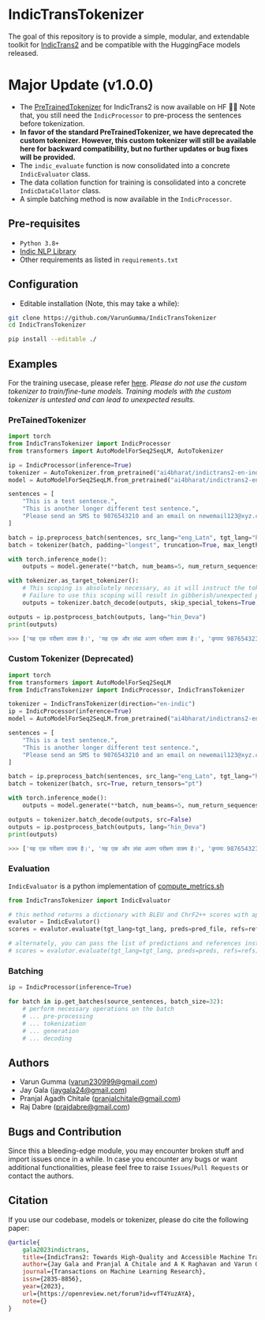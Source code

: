# IndicTransTokenizer

The goal of this repository is to provide a simple, modular, and extendable toolkit for [IndicTrans2](https://github.com/AI4Bharat/IndicTrans2) and be compatible with the HuggingFace models released. 

# Major Update (v1.0.0)
- The [PreTrainedTokenizer](https://huggingface.co/docs/transformers/main_classes/tokenizer) for IndicTrans2 is now available on HF 🎉🎉 Note that, you still need the `IndicProcessor` to pre-process the sentences before tokenization.
- **In favor of the standard PreTrainedTokenizer, we have deprecated the custom tokenizer. However, this custom tokenizer will still be available here for backward compatibility, but no further updates or bug fixes will be provided.**
- The `indic_evaluate` function is now consolidated into a concrete `IndicEvaluator` class.
- The data collation function for training is consolidated into a concrete `IndicDataCollator` class.
- A simple batching method is now available in the `IndicProcessor`.


## Pre-requisites
 - `Python 3.8+`
 - [Indic NLP Library](https://github.com/VarunGumma/indic_nlp_library)
 - Other requirements as listed in `requirements.txt`

## Configuration
 - Editable installation (Note, this may take a while):
```bash 
git clone https://github.com/VarunGumma/IndicTransTokenizer
cd IndicTransTokenizer

pip install --editable ./
```

## Examples
For the training usecase, please refer [here](https://github.com/AI4Bharat/IndicTrans2/tree/main/huggingface_interface). _Please do not use the custom tokenizer to train/fine-tune models. Training models with the custom tokenizer is untested and can lead to unexpected results._

### PreTainedTokenizer 
```python
import torch
from IndicTransTokenizer import IndicProcessor
from transformers import AutoModelForSeq2SeqLM, AutoTokenizer

ip = IndicProcessor(inference=True)
tokenizer = AutoTokenizer.from_pretrained("ai4bharat/indictrans2-en-indic-dist-200M", trust_remote_code=True)
model = AutoModelForSeq2SeqLM.from_pretrained("ai4bharat/indictrans2-en-indic-dist-200M", trust_remote_code=True)

sentences = [
    "This is a test sentence.",
    "This is another longer different test sentence.",
    "Please send an SMS to 9876543210 and an email on newemail123@xyz.com by 15th October, 2023.",
]

batch = ip.preprocess_batch(sentences, src_lang="eng_Latn", tgt_lang="hin_Deva")
batch = tokenizer(batch, padding="longest", truncation=True, max_length=256, return_tensors="pt")

with torch.inference_mode():
    outputs = model.generate(**batch, num_beams=5, num_return_sequences=1, max_length=256)

with tokenizer.as_target_tokenizer():
    # This scoping is absolutely necessary, as it will instruct the tokenizer to tokenize using the target vocabulary.
    # Failure to use this scoping will result in gibberish/unexpected predictions as the output will be de-tokenized with the source vocabulary instead.
    outputs = tokenizer.batch_decode(outputs, skip_special_tokens=True, clean_up_tokenization_spaces=True)

outputs = ip.postprocess_batch(outputs, lang="hin_Deva")
print(outputs)

>>> ['यह एक परीक्षण वाक्य है।', 'यह एक और लंबा अलग परीक्षण वाक्य है।', 'कृपया 9876543210 पर एक एस. एम. एस. भेजें और 15 अक्टूबर, 2023 तक newemail123@xyz.com पर एक ईमेल भेजें।']
```

### Custom Tokenizer (Deprecated)
```python
import torch
from transformers import AutoModelForSeq2SeqLM
from IndicTransTokenizer import IndicProcessor, IndicTransTokenizer

tokenizer = IndicTransTokenizer(direction="en-indic")
ip = IndicProcessor(inference=True)
model = AutoModelForSeq2SeqLM.from_pretrained("ai4bharat/indictrans2-en-indic-dist-200M", trust_remote_code=True)

sentences = [
    "This is a test sentence.",
    "This is another longer different test sentence.",
    "Please send an SMS to 9876543210 and an email on newemail123@xyz.com by 15th October, 2023.",
]

batch = ip.preprocess_batch(sentences, src_lang="eng_Latn", tgt_lang="hin_Deva")
batch = tokenizer(batch, src=True, return_tensors="pt")

with torch.inference_mode():
    outputs = model.generate(**batch, num_beams=5, num_return_sequences=1, max_length=256)

outputs = tokenizer.batch_decode(outputs, src=False)
outputs = ip.postprocess_batch(outputs, lang="hin_Deva")
print(outputs)

>>> ['यह एक परीक्षण वाक्य है।', 'यह एक और लंबा अलग परीक्षण वाक्य है।', 'कृपया 9876543210 पर एक एस. एम. एस. भेजें और 15 अक्टूबर, 2023 तक newemail123@xyz.com पर एक ईमेल भेजें।']
```

### Evaluation
`IndicEvaluator` is a python implementation of [compute_metrics.sh](https://github.com/AI4Bharat/IndicTrans2/blob/main/compute_metrics.sh)
```python
from IndicTransTokenizer import IndicEvaluator

# this method returns a dictionary with BLEU and ChrF2++ scores with appropriate signatures
evalutor = IndicEvalutor()
scores = evalutor.evaluate(tgt_lang=tgt_lang, preds=pred_file, refs=ref_file) 

# alternately, you can pass the list of predictions and references instead of files 
# scores = evalutor.evaluate(tgt_lang=tgt_lang, preds=preds, refs=refs)
```

### Batching 
```python
ip = IndicProcessor(inference=True)

for batch in ip.get_batches(source_sentences, batch_size=32):
    # perform necessary operations on the batch
    # ... pre-processing
    # ... tokenization 
    # ... generation 
    # ... decoding
```

## Authors
 - Varun Gumma (varun230999@gmail.com)
 - Jay Gala (jaygala24@gmail.com)
 - Pranjal Agadh Chitale (pranjalchitale@gmail.com)
 - Raj Dabre (prajdabre@gmail.com)


## Bugs and Contribution
Since this a bleeding-edge module, you may encounter broken stuff and import issues once in a while. In case you encounter any bugs or want additional functionalities, please feel free to raise `Issues`/`Pull Requests` or contact the authors. 


## Citation
If you use our codebase, models or tokenizer, please do cite the following paper:
```bibtex
@article{
    gala2023indictrans,
    title={IndicTrans2: Towards High-Quality and Accessible Machine Translation Models for all 22 Scheduled Indian Languages},
    author={Jay Gala and Pranjal A Chitale and A K Raghavan and Varun Gumma and Sumanth Doddapaneni and Aswanth Kumar M and Janki Atul Nawale and Anupama Sujatha and Ratish Puduppully and Vivek Raghavan and Pratyush Kumar and Mitesh M Khapra and Raj Dabre and Anoop Kunchukuttan},
    journal={Transactions on Machine Learning Research},
    issn={2835-8856},
    year={2023},
    url={https://openreview.net/forum?id=vfT4YuzAYA},
    note={}
}
```
